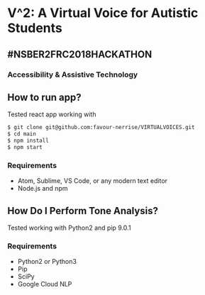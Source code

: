 # V^2: A Virtual Voice for Autistic Students
## #NSBER2FRC2018HACKATHON
### Accessibility & Assistive Technology


## How to run app?
Tested react app working with

```sh
$ git clone git@github.com:favour-nerrise/VIRTUALVOICES.git
$ cd main
$ npm install
$ npm start
```
### Requirements

* Atom, Sublime, VS Code, or any modern text editor
* Node.js and npm

## How Do I Perform Tone Analysis?
Tested working with Python2 and pip 9.0.1

### Requirements

* Python2 or Python3
* Pip
* SciPy
* Google Cloud NLP
